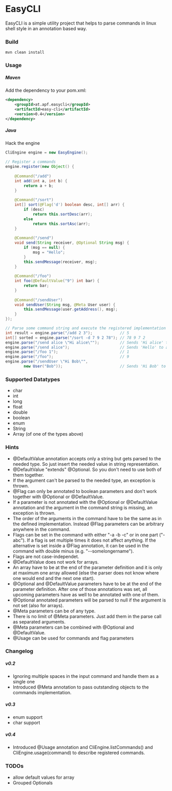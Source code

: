 # EasyCLI

EasyCLI is a simple utility project that helps to parse commands in linux shell style in an
annotation based way.

### Build
```
mvn clean install
```

### Usage
##### Maven
Add the dependency to your pom.xml:
```xml
<dependency>
    <groupId>at.apf.easycli</groupId>
    <artifactId>easy-cli</artifactId>
    <version>0.4</version>
</dependency>
```

##### Java
Hack the engine
```java
CliEngine engine = new EasyEngine();

// Register a commands 
engine.register(new Object() {
    
    @Command("/add")
    int add(int a, int b) {
        return a + b;
    }
    
    @Command("/sort")
    int[] sort(@Flag('d') boolean desc, int[] arr) {
        if (desc)
            return this.sortDesc(arr);
        else
            return this.sortAsc(arr);
    }
    
    @Command("/send")
    void send(String receiver, @Optional String msg) {
        if (msg == null) {
            msg = "Hello";
        }
        this.sendMessage(receiver, msg);
    }
    
    @Command("/foo")
    int foo(@DefaultValue("9") int bar) {
        return bar;
    }
    
    @Command("/sendUser")
    void sendUser(String msg, @Meta User user) {
        this.sendMessage(user.getAddress(), msg);
    }
});

// Parse some command string and execute the registered implementation
int result = engine.parse("/add 2 3");            // 5
int[] sorted = engine.parse("/sort -d 7 9 2 78"); // 78 9 7 2
engine.parse("/send alice \"Hi alice\"");         // Sends 'Hi alice' to alice
engine.parse("/send alice");                      // Sends 'Hello' to alice
engine.parse("/foo 1");                           // 1
engine.parse("/foo");                             // 9
engine.parse("/sendUser \"Hi Bob\"", 
        new User("Bob"));                         // Sends 'Hi Bob' to Bob
```

### Supported Datatypes
 - char
 - int
 - long
 - float
 - double
 - boolean
 - enum
 - String
 - Array (of one of the types above)
 
### Hints
 - @DefaultValue annotation accepts only a string but gets parsed to the needed
   type. So just insert the needed value in string representation.
 - @DefaultValue "extends" @Optional. So you don't need to use both of them
   together.
 - If the argument can't be parsed to the needed type, an exception is thrown.
 - @Flag can only be annotated to boolean parameters and don't work together
   with @Optional or @DefaultValue.
 - If a parameter is not annotated with the @Optional or @DefaultValue
   annotation and the argument in the command string is missing, an exception
   is thrown.
 - The order of the arguments in the command have to be the same as in the
   defined implementation. Instead @Flag parameters can be arbitrary anywhere
   in the command.
 - Flags can be set in the command with either "-a -b -c" or in one part
   ("-abc"). If a flag is set multiple times it does not affect anything. If
   the alternative is set inside a @Flag annotation, it can be used in the
   command with double minus (e.g. "--somelongername").
 - Flags are not case-independet.
 - @DefaultValue does not work for arrays.
 - An array have to be at the end of the parameter definition and it is only
   at maximum one array allowed (else the parser does not know where one would
   end and the next one start).
 - @Optional and @DefaultValue parameters have to be at the end of the
   parameter definition. After one of those annotations was set, all upcoming
   parameters have as well to be annotated with one of them.
 - @Optional annotated parameters will be parsed to null if the argument is not
   set (also for arrays).
 - @Meta parameters can be of any type.
 - There is no limit of  @Meta parameters. Just add them in the parse call as
   separated arguments.
 - @Meta parameters can be combined with @Optional and @DefaultValue.
 - @Usage can be used for commands and flag parameters

### Changelog
##### v0.2
 - Ignoring multiple spaces in the input command and handle them as a single
   one
 - Introduced @Meta annotation to pass outstanding objects to the commands
   implementation.

##### v0.3
 - enum support
 - char support
 
##### v0.4
 - Introduced @Usage annotation and CliEngine.listCommands() and
   CliEngine.usage(command) to describe registered commands.
 
### TODOs
 - allow default values for array
 - Grouped Optionals
 

